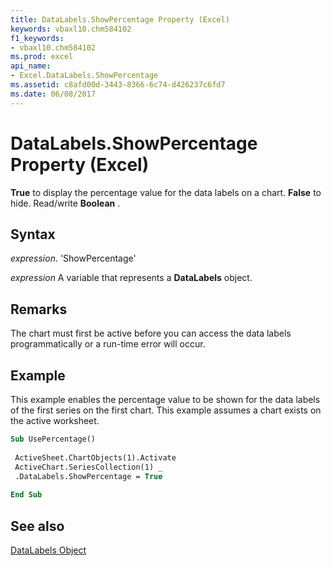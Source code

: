 ```yaml
---
title: DataLabels.ShowPercentage Property (Excel)
keywords: vbaxl10.chm584102
f1_keywords:
- vbaxl10.chm584102
ms.prod: excel
api_name:
- Excel.DataLabels.ShowPercentage
ms.assetid: c8afd00d-3443-8366-6c74-d426237c6fd7
ms.date: 06/08/2017
---
```



# DataLabels.ShowPercentage Property (Excel)

 **True** to display the percentage value for the data labels on a chart. **False** to hide. Read/write **Boolean** .


## Syntax

 _expression_. 'ShowPercentage'

 _expression_ A variable that represents a **DataLabels** object.


## Remarks

The chart must first be active before you can access the data labels programmatically or a run-time error will occur.


## Example

This example enables the percentage value to be shown for the data labels of the first series on the first chart. This example assumes a chart exists on the active worksheet.


```vb
Sub UsePercentage() 
 
 ActiveSheet.ChartObjects(1).Activate 
 ActiveChart.SeriesCollection(1) _ 
 .DataLabels.ShowPercentage = True 
 
End Sub
```


## See also


[DataLabels Object](Excel.DataLabels(object).md)

